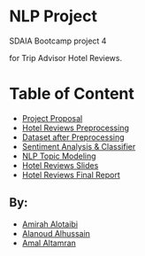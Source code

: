 # NLP Project

SDAIA Bootcamp project 4

for Trip Advisor Hotel Reviews.

# Table of Content
- [Project Proposal](https://github.com/amirahSaad/NLP/blob/main/Project%20Proposal.md)
- [Hotel Reviews Preprocessing](https://github.com/amirahSaad/NLP/blob/main/Trip%20Advisor%20Hotel%20_Preprocessing.ipynb)
- [Dataset after Preprocessing](https://github.com/amirahSaad/NLP/blob/main/tripadvisor_hotel_reviews.csv)
- [Sentiment Analysis & Classifier](https://github.com/amirahSaad/NLP/blob/main/NLP_Sentiment%20Analysis%20%26%20Classifier.ipynb)
- [NLP Topic Modeling](https://github.com/amirahSaad/NLP/blob/main/NLP%20Topic%20Modeling%20T5.ipynb)
- [Hotel Reviews Slides](https://github.com/amirahSaad/NLP/blob/main/Trip%20Advisor%20Hotel%20Reviews%20Slides.pdf)
- [Hotel Reviews Final Report](https://github.com/amirahSaad/NLP/blob/main/Trip%20Advisor%20Hotel%20Reviews%20Final_Report.pdf)


## By:
- [Amirah Alotaibi](https://github.com/amirahSaad)
- [Alanoud Alhussain](https://github.com/Alanoud-Aziz)
- [Amal Altamran](https://github.com/amal2121)
